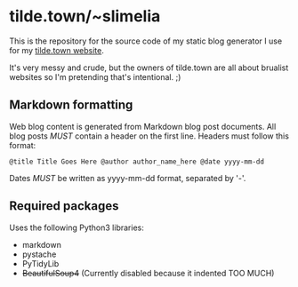 # tilde.town/~slimelia
This is the repository for the source code of my static blog generator I use for my [tilde.town website](http://tilde.town/~slimelia/).

It's very messy and crude, but the owners of tilde.town are all about brualist websites so I'm pretending that's intentional. ;)

## Markdown formatting

Web blog content is generated from Markdown blog post documents.
All blog posts *MUST* contain a header on the first line.
Headers must follow this format:

`@title Title Goes Here @author author_name_here @date yyyy-mm-dd`

Dates *MUST* be written as yyyy-mm-dd format, separated by '-'.


## Required packages

Uses the following Python3 libraries:
  * markdown
  * pystache
  * PyTidyLib
  * ~~BeautifulSoup4~~ (Currently disabled because it indented TOO MUCH) 
